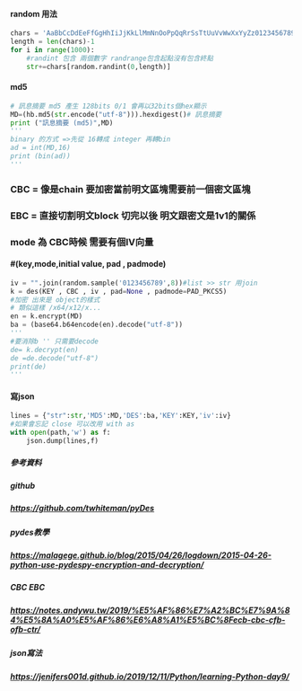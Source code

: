 #### random 用法
```py
chars = 'AaBbCcDdEeFfGgHhIiJjKkLlMmNnOoPpQqRrSsTtUuVvWwXxYyZz0123456789' #random範圍
length = len(chars)-1
for i in range(1000):
    #randint 包含 兩個數字 randrange包含起點沒有包含終點
    str+=chars[random.randint(0,length)]
```
#### md5
```py
# 訊息摘要 md5 產生 128bits 0/1 會再以32bits個hex顯示
MD=(hb.md5(str.encode("utf-8"))).hexdigest()# 訊息摘要
print ("訊息摘要 (md5)",MD)
'''
binary 的方式 =>先從 16轉成 integer 再轉bin
ad = int(MD,16)
print (bin(ad))
'''
```
### CBC = 像是chain 要加密當前明文區塊需要前一個密文區塊
### EBC = 直接切割明文block 切完以後 明文跟密文是1v1的關係
### mode 為 CBC時候 需要有個IV向量

#### #(key,mode,initial value, pad , padmode)
```py
iv = "".join(random.sample('0123456789',8))#list >> str 用join
k = des(KEY , CBC , iv , pad=None , padmode=PAD_PKCS5)
#加密 出來是 object的樣式
# 類似這樣 /x64/x12/x...
en = k.encrypt(MD)
ba = (base64.b64encode(en).decode("utf-8"))
'''
#要消除b '' 只需要decode
de= k.decrypt(en)
de =de.decode("utf-8")
print(de)
'''
```
#### 寫json
```py
lines = {"str":str,'MD5':MD,'DES':ba,'KEY':KEY,'iv':iv}
#如果會忘記 close 可以改用 with as
with open(path,'w') as f:
    json.dump(lines,f)
```
##### 參考資料
##### github
##### https://github.com/twhiteman/pyDes
##### pydes教學
##### https://malagege.github.io/blog/2015/04/26/logdown/2015-04-26-python-use-pydespy-encryption-and-decryption/
##### CBC EBC
##### https://notes.andywu.tw/2019/%E5%AF%86%E7%A2%BC%E7%9A%84%E5%8A%A0%E5%AF%86%E6%A8%A1%E5%BC%8Fecb-cbc-cfb-ofb-ctr/
##### json寫法
##### https://jenifers001d.github.io/2019/12/11/Python/learning-Python-day9/